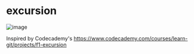 # excursion

![image](https://user-images.githubusercontent.com/43397999/217930293-1f99ecd0-dafe-4189-a6aa-d1ece73fa1d7.png)


Inspired by Codecademy's https://www.codecademy.com/courses/learn-git/projects/f1-excursion
